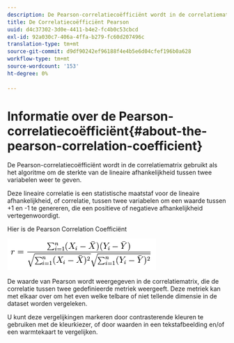 ```yaml
---
description: De Pearson-correlatiecoëfficiënt wordt in de correlatiematrix gebruikt als het algoritme om de sterkte van de lineaire afhankelijkheid tussen twee variabelen weer te geven.
title: De Correlatiecoëfficiënt Pearson
uuid: d4c37302-3d0e-4411-b4e2-fc4b0c53cbcd
exl-id: 92a030c7-406a-4ffa-b279-fc60d207496c
translation-type: tm+mt
source-git-commit: d9df90242ef96188f4e4b5e6d04cfef196b0a628
workflow-type: tm+mt
source-wordcount: '153'
ht-degree: 0%

---
```


# Informatie over de Pearson-correlatiecoëfficiënt{#about-the-pearson-correlation-coefficient}

De Pearson-correlatiecoëfficiënt wordt in de correlatiematrix gebruikt als het algoritme om de sterkte van de lineaire afhankelijkheid tussen twee variabelen weer te geven.

Deze lineaire correlatie is een statistische maatstaf voor de lineaire afhankelijkheid, of correlatie, tussen twee variabelen om een waarde tussen +1 en -1 te genereren, die een positieve of negatieve afhankelijkheid vertegenwoordigt.

Hier is de Pearson Correlation Coefficiënt

![](assets/correlation_matrix_pearson_equation.png)

De waarde van Pearson wordt weergegeven in de correlatiematrix, die de correlatie tussen twee gedefinieerde metriek weergeeft. Deze metriek kan met elkaar over om het even welke telbare of niet tellende dimensie in de dataset worden vergeleken.

U kunt deze vergelijkingen markeren door contrasterende kleuren te gebruiken met de kleurkiezer, of door waarden in een tekstafbeelding en/of een warmtekaart te vergelijken.
